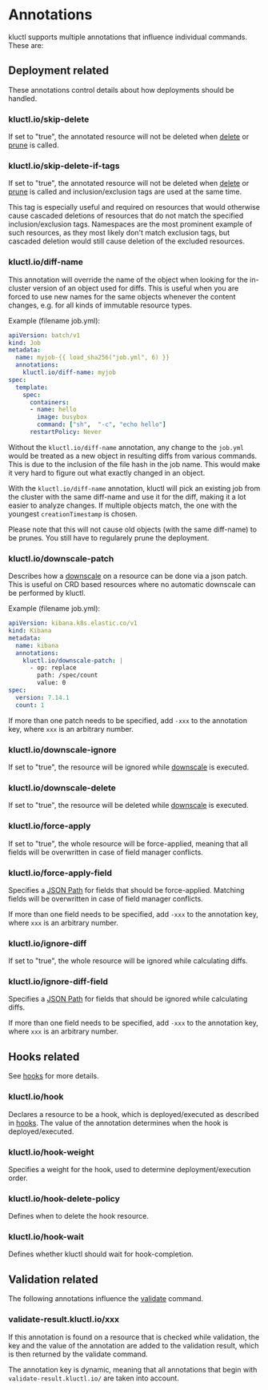 # Annotations

kluctl supports multiple annotations that influence individual commands. These are:

## Deployment related
These annotations control details about how deployments should be handled.

### kluctl.io/skip-delete
If set to "true", the annotated resource will not be deleted when [delete](./commands.md#delete) or 
[prune](./commands.md#prune) is called.

### kluctl.io/skip-delete-if-tags
If set to "true", the annotated resource will not be deleted when [delete](./commands.md#delete) or 
[prune](./commands.md#prune) is called and inclusion/exclusion tags are used at the same time.

This tag is especially useful and required on resources that would otherwise cause cascaded deletions of resources that
do not match the specified inclusion/exclusion tags. Namespaces are the most prominent example of such resources, as
they most likely don't match exclusion tags, but cascaded deletion would still cause deletion of the excluded resources.

### kluctl.io/diff-name
This annotation will override the name of the object when looking for the in-cluster version of an object used for
diffs. This is useful when you are forced to use new names for the same objects whenever the content changes, e.g.
for all kinds of immutable resource types.

Example (filename job.yml):
```yaml
apiVersion: batch/v1
kind: Job
metadata:
  name: myjob-{{ load_sha256("job.yml", 6) }}
  annotations:
    kluctl.io/diff-name: myjob
spec:
  template:
    spec:
      containers:
      - name: hello
        image: busybox
        command: ["sh",  "-c", "echo hello"]
      restartPolicy: Never
```

Without the `kluctl.io/diff-name` annotation, any change to the `job.yml` would be treated as a new object in resulting
diffs from various commands. This is due to the inclusion of the file hash in the job name. This would make it very hard
to figure out what exactly changed in an object.

With the `kluctl.io/diff-name` annotation, kluctl will pick an existing job from the cluster with the same diff-name
and use it for the diff, making it a lot easier to analyze changes. If multiple objects match, the one with the youngest
`creationTimestamp` is chosen.

Please note that this will not cause old objects (with the same diff-name) to be prunes. You still have to regularely
prune the deployment.

### kluctl.io/downscale-patch
Describes how a [downscale](./commands.md#downscale) on a resource can be done via a json patch. This is useful on
CRD based resources where no automatic downscale can be performed by kluctl.

Example (filename job.yml):
```yaml
apiVersion: kibana.k8s.elastic.co/v1
kind: Kibana
metadata:
  name: kibana
  annotations:
    kluctl.io/downscale-patch: |
      - op: replace
        path: /spec/count
        value: 0
spec:
  version: 7.14.1
  count: 1
```

If more than one patch needs to be specified, add `-xxx` to the annotation key, where `xxx` is an arbitrary number.

### kluctl.io/downscale-ignore
If set to "true", the resource will be ignored while [downscale](./commands.md#downscale) is executed.

### kluctl.io/downscale-delete
If set to "true", the resource will be deleted while [downscale](./commands.md#downscale) is executed.

### kluctl.io/force-apply
If set to "true", the whole resource will be force-applied, meaning that all fields will be overwritten in case of
field manager conflicts.

### kluctl.io/force-apply-field
Specifies a [JSON Path](https://goessner.net/articles/JsonPath/) for fields that should be force-applied. Matching
fields will be overwritten in case of field manager conflicts.

If more than one field needs to be specified, add `-xxx` to the annotation key, where `xxx` is an arbitrary number.

### kluctl.io/ignore-diff
If set to "true", the whole resource will be ignored while calculating diffs.

### kluctl.io/ignore-diff-field
Specifies a [JSON Path](https://goessner.net/articles/JsonPath/) for fields that should be ignored while calculating
diffs.

If more than one field needs to be specified, add `-xxx` to the annotation key, where `xxx` is an arbitrary number.

## Hooks related
See [hooks](./hooks.md) for more details.

### kluctl.io/hook
Declares a resource to be a hook, which is deployed/executed as described in [hooks](./hooks.md). The value of the
annotation determines when the hook is deployed/executed.

### kluctl.io/hook-weight
Specifies a weight for the hook, used to determine deployment/execution order.

### kluctl.io/hook-delete-policy
Defines when to delete the hook resource.

### kluctl.io/hook-wait
Defines whether kluctl should wait for hook-completion.

## Validation related
The following annotations influence the [validate](./commands.md#validate) command.

### validate-result.kluctl.io/xxx
If this annotation is found on a resource that is checked while validation, the key and the value of the annotation
are added to the validation result, which is then returned by the validate command.

The annotation key is dynamic, meaning that all annotations that begin with `validate-result.kluctl.io/` are taken
into account.


